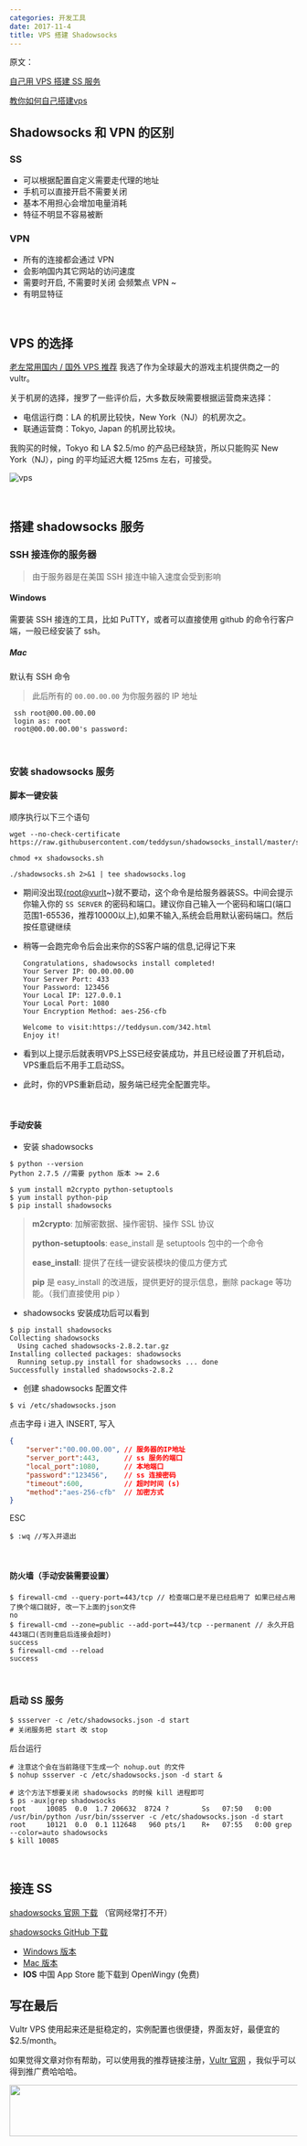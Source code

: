 ```yaml
---
categories: 开发工具
date: 2017-11-4
title: VPS 搭建 Shadowsocks
---
```


原文：

[自己用 VPS 搭建 SS 服务](https://hacpai.com/article/1491382329320)

[教你如何自己搭建vps](http://www.oneplusbbs.com/thread-3068029-1-1.html)

## Shadowsocks 和 VPN 的区别

### SS

- 可以根据配置自定义需要走代理的地址
- 手机可以直接开启不需要关闭 
- 基本不用担心会增加电量消耗
- 特征不明显不容易被断

### VPN

- 所有的连接都会通过 VPN 
- 会影响国内其它网站的访问速度
- 需要时开启, 不需要时关闭 会频繁点 VPN ~
- 有明显特征


</br>


## VPS 的选择

[老左常用国内 / 国外 VPS 推荐](http://www.laozuo.org/myvps)
我选了作为全球最大的游戏主机提供商之一的 vultr。

关于机房的选择，搜罗了一些评价后，大多数反映需要根据运营商来选择：

- 电信运行商：LA 的机房比较快，New York（NJ）的机房次之。
- 联通运营商：Tokyo, Japan 的机房比较块。

我购买的时候，Tokyo 和 LA  $2.5/mo 的产品已经缺货，所以只能购买 New York（NJ），ping 的平均延迟大概 125ms 左右，可接受。

![vps](vps_ss/vps.png)

</br>

## 搭建 shadowsocks 服务

### SSH 接连你的服务器

> 由于服务器是在美国 SSH 接连中输入速度会受到影响

#### Windows

需要装 SSH 接连的工具，比如 PuTTY，或者可以直接使用 github 的命令行客户端，一般已经安装了 ssh。

##### Mac

默认有 SSH 命令

>  此后所有的 `00.00.00.00` 为你服务器的 IP 地址

```
 ssh root@00.00.00.00
 login as: root
 root@00.00.00.00's password:
```

</br>

### 安装 shadowsocks 服务

#### 脚本一键安装

顺序执行以下三个语句

```
wget --no-check-certificate https://raw.githubusercontent.com/teddysun/shadowsocks_install/master/shadowsocks.sh
```

```
chmod +x shadowsocks.sh
```

```
./shadowsocks.sh 2>&1 | tee shadowsocks.log
```

- 期间没出现[{root@vurlt](mailto:%7Broot@vurlt)~}就不要动，这个命令是给服务器装SS。中间会提示你输入你的 `SS SERVER` 的密码和端口。建议你自己输入一个密码和端口(端口范围1-65536，推荐10000以上),如果不输入,系统会启用默认密码端口。然后按任意键继续

- 稍等一会跑完命令后会出来你的SS客户端的信息,记得记下来

  ```
  Congratulations, shadowsocks install completed!
  Your Server IP: 00.00.00.00
  Your Server Port: 433
  Your Password: 123456
  Your Local IP: 127.0.0.1
  Your Local Port: 1080
  Your Encryption Method: aes-256-cfb

  Welcome to visit:https://teddysun.com/342.html
  Enjoy it!
  ```

- 看到以上提示后就表明VPS上SS已经安装成功，并且已经设置了开机启动，VPS重启后不用手工启动SS。

- 此时，你的VPS重新启动，服务端已经完全配置完毕。


</br>

#### 手动安装	

- 安装 shadowsocks

```
$ python --version
Python 2.7.5 //需要 python 版本 >= 2.6

$ yum install m2crypto python-setuptools
$ yum install python-pip
$ pip install shadowsocks
```

> **m2crypto**: 加解密数据、操作密钥、操作 SSL 协议
>
> **python-setuptools**: ease_install 是 setuptools 包中的一个命令
>
> **ease_install**: 提供了在线一键安装模块的傻瓜方便方式
>
> **pip** 是 easy_install 的改进版，提供更好的提示信息，删除 package 等功能。（我们直接使用 pip ）



- shadowsocks 安装成功后可以看到

```
$ pip install shadowsocks
Collecting shadowsocks
  Using cached shadowsocks-2.8.2.tar.gz
Installing collected packages: shadowsocks
  Running setup.py install for shadowsocks ... done
Successfully installed shadowsocks-2.8.2
```



- 创建 shadowsocks 配置文件

```
$ vi /etc/shadowsocks.json
```

点击字母 i 进入 INSERT, 写入

```json
{
    "server":"00.00.00.00", // 服务器的IP地址
    "server_port":443,  	// ss 服务的端口
    "local_port":1080,  	// 本地端口
    "password":"123456",  	// ss 连接密码
    "timeout":600,  		// 超时时间 (s)
    "method":"aes-256-cfb" 	// 加密方式
}
```

ESC

```
$ :wq //写入并退出
```

</br>

#### 防火墙（手动安装需要设置）

```
$ firewall-cmd --query-port=443/tcp // 检查端口是不是已经启用了 如果已经占用了换个端口就好, 改一下上面的json文件
no
$ firewall-cmd --zone=public --add-port=443/tcp --permanent // 永久开启443端口(否则重启后连接会超时)
success
$ firewall-cmd --reload
success
```

</br>

### 启动 SS 服务

```
$ ssserver -c /etc/shadowsocks.json -d start
# 关闭服务把 start 改 stop
```

后台运行

```
# 注意这个会在当前路径下生成一个 nohup.out 的文件
$ nohup ssserver -c /etc/shadowsocks.json -d start &

# 这个方法下想要关闭 shadowsocks 的时候 kill 进程即可
$ ps -aux|grep shadowsocks
root     10085  0.0  1.7 206632  8724 ?        Ss   07:50   0:00 /usr/bin/python /usr/bin/ssserver -c /etc/shadowsocks.json -d start
root     10121  0.0  0.1 112648   960 pts/1    R+   07:55   0:00 grep --color=auto shadowsocks
$ kill 10085
```

</br>

## 接连 SS

[shadowsocks 官网 下载](https://shadowsocks.org/en/download/clients.html) （官网经常打不开）

[shadowsocks GitHub 下载](https://github.com/shadowsocks?utf8=%E2%9C%93&q=sh&type=&language=)

- [Windows 版本](https://github.com/shadowsocks/shadowsocks-windows/releases/)
- [Mac 版本](https://github.com/shadowsocks/ShadowsocksX-NG/releases)
- **IOS** 中国 App Store 能下载到 OpenWingy (免费)



## 写在最后

Vultr VPS 使用起来还是挺稳定的，实例配置也很便捷，界面友好，最便宜的 $2.5/month。

如果觉得文章对你有帮助，可以使用我的推荐链接注册，[Vultr 官网](https://www.vultr.com/?ref=7262235) ，我似乎可以得到推广费哈哈哈。

<a href="https://www.vultr.com/?ref=7262235"><img src="https://www.vultr.com/media/banner_1.png" width="728" height="90"></a>

